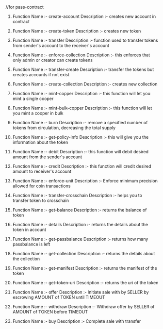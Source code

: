 //for pass-contract

1. Function Name :- create-account
   Description   :- creates new account in contract

2. Function Name :- create-token
   Description   :- creates new token

3. Function Name :- transfer
   Description   :- function used to transfer tokens from sender's account to the receiver's account

4. Function Name :- enforce-collection
   Description   :- this enforces that only admin or creator can create tokens

5. Function Name :- transfer-create
   Description   :- transfer the tokens but creates accounts if not exist

6. Function Name :- create-collection
   Description   :- creates new collection

7. Function Name :- mint-copper
   Description   :- this function will let you mint a single cooper

8. Function Name :- mint-bulk-copper
   Description   :- this function will let you mint a cooper in bulk

9. Function Name :- burn
   Description   :- remove a specified number of tokens from circulation, decreasing the total supply

10. Function Name :- get-policy-info
    Description   :- this will give you the information about the token

11. Function Name :- debit
    Description   :- this function will debit desired amount from the sender's account

12. Function Name :- credit
    Description   :- this function will credit desired amount to receiver's account

13. Function Name :- enforce-unit
    Description   :- Enforce minimum precision allowed for coin transactions

14. Function Name :- transfer-crosschain
    Description   :- helps you to transfer token to crosschain

15. Function Name :- get-balance
    Description   :- returns the balance of token

16. Function Name :- details
    Description   :- returns the details about the token in account

17. Function Name :- get-passbalance
    Description   :- returns how many passbalance is left

18. Function Name :- get-collection
    Description   :- returns the details about the collection

19. Function Name :- get-manifest
    Description   :- returns the manifest of the token

20. Function Name :- get-token-uri
    Description   :- returns the uri of the token

21. Function Name :- offer
    Description   :- Initiate sale with by SELLER by escrowing AMOUNT of TOKEN until TIMEOUT

22. Function Name :- withdraw
    Description   :- Withdraw offer by SELLER of AMOUNT of TOKEN before TIMEOUT

23. Function Name :- buy
    Description   :- Complete sale with transfer
